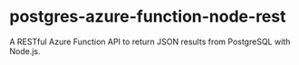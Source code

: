 # postgres-azure-function-node-rest
A RESTful Azure Function API to return JSON results from PostgreSQL with Node.js.
